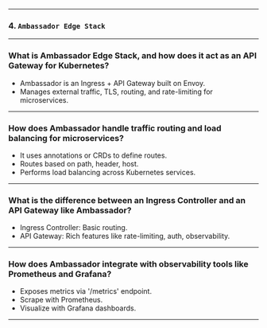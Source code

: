 
---
### 4. `Ambassador Edge Stack`
---
### What is Ambassador Edge Stack, and how does it act as an API Gateway for Kubernetes?
- Ambassador is an Ingress + API Gateway built on Envoy.
- Manages external traffic, TLS, routing, and rate-limiting for microservices.
---
### How does Ambassador handle traffic routing and load balancing for microservices?
- It uses annotations or CRDs to define routes.
- Routes based on path, header, host.
- Performs load balancing across Kubernetes services.
---
### What is the difference between an Ingress Controller and an API Gateway like Ambassador?
- Ingress Controller: Basic routing.
- API Gateway: Rich features like rate-limiting, auth, observability.
---
### How does Ambassador integrate with observability tools like Prometheus and Grafana?
- Exposes metrics via '/metrics' endpoint.
- Scrape with Prometheus.
- Visualize with Grafana dashboards.
---